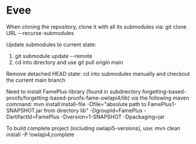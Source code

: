 # Evee

When cloning the repository, clone it with all its submodules via:
git clone URL --recurse-submodules 

Update submodules to current state:
1. git submodule update --remote
2. cd into directory and use git pull origin main

Remove detached HEAD state:
cd into submodules manually and checkout the current main branch

Need to install FamePlus-library (found in subdirectory forgetting-based-proofs/forgetting-based-proofs-fame-owlapi4/lib) via the following maven command:
mvn install:install-file -Dfile="absolute path to FamePlus1-SNAPSHOT.jar from directory lib" -DgroupId=FamePlus -DartifactId=FamePlus -Dversion=1-SNAPSHOT -Dpackaging=jar

To build complete project (including owlapi5-versions), use:
mvn clean install -P !owlapi4,complete